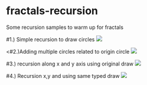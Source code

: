 # fractals-recursion
Some recursion samples to warm up for fractals

#1.) Simple recursion to draw circles
<img src="https://media.giphy.com/media/26ufnPuoxTE5vKvBK/giphy.gif"/>

<#2.)Adding multiple circles related to origin circle
<img src="https://media.giphy.com/media/l0MYQXjyp0eTLHlPq/giphy.gif"/>

#3.) recursion along x and y axis using original draw
<img src="https://media.giphy.com/media/3o6Ztdh4ZOP8JQrk5O/giphy.gif"/>

#4.) Recursion x,y and using same typed draw
<img src="https://media.giphy.com/media/3oz8xNqh11IhSxO0co/giphy.gif"/>